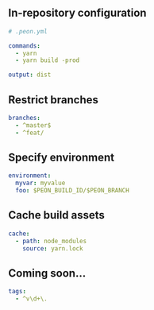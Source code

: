 ## In-repository configuration

```yaml
# .peon.yml

commands:
  - yarn
  - yarn build -prod

output: dist
```


## Restrict branches

```yaml
branches:
  - ^master$
  - ^feat/
```


## Specify environment

```yaml
environment:
  myvar: myvalue
  foo: $PEON_BUILD_ID/$PEON_BRANCH
```


## Cache build assets

```yaml
cache:
  - path: node_modules
    source: yarn.lock
```


## Coming soon...

```yaml
tags:
  - ^v\d+\.
```
